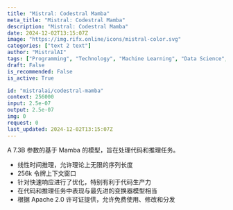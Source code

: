 ```yaml
---
title: "Mistral: Codestral Mamba"
meta_title: "Mistral: Codestral Mamba"
description: "Mistral: Codestral Mamba"
date: 2024-12-02T13:15:07Z
image: "https://img.rifx.online/icons/mistral-color.svg"
categories: ["text 2 text"]
author: "MistralAI"
tags: ["Programming", "Technology", "Machine Learning", "Data Science", "Generative AI"]
draft: False
is_recommended: False
is_active: True

id: "mistralai/codestral-mamba"
context: 256000
input: 2.5e-07
output: 2.5e-07
img: 0
request: 0
last_updated: 2024-12-02T13:15:07Z
---
```


A 7.3B 参数的基于 Mamba 的模型，旨在处理代码和推理任务。

- 线性时间推理，允许理论上无限的序列长度
- 256k 令牌上下文窗口
- 针对快速响应进行了优化，特别有利于代码生产力
- 在代码和推理任务中表现与最先进的变换器模型相当
- 根据 Apache 2.0 许可证提供，允许免费使用、修改和分发

